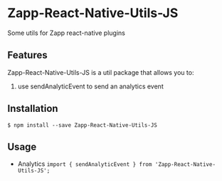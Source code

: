 # Zapp-React-Native-Utils-JS

Some utils for Zapp react-native plugins

## Features

Zapp-React-Native-Utils-JS is a util package that allows you to:

1. use sendAnalyticEvent to send an analytics event

## Installation

`$ npm install --save Zapp-React-Native-Utils-JS`


## Usage

* Analytics
  `import { sendAnalyticEvent } from 'Zapp-React-Native-Utils-JS';`
